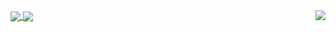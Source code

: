 


<a href="https://github.com/anuraghazra/convoychat" />
  <img  align="center" src="https://github-readme-stats.vercel.app/api/top-langs/?username=anuraghazra&layout=compact&langs_count=10&theme=onedark)](https://github.com/anuraghazra/github-readme-stats" /> 
<a href="https://github.com/anuraghazra/github-readme-stats">
  <img align="center" src="https://github-readme-stats.vercel.app/api?username=suprajaarthi&show_icons=true&theme=highcontrast&hide=contribs,prs" />
</a>
<a href="https://github.com/anuraghazra/convoychat" >
  <img  align="right" src="https://github-readme-stats.vercel.app/api/top-langs/?username=anuraghazra&layout=compact&langs_count=10&theme=onedark)](https://github.com/anuraghazra/github-readme-stats" /> 

  

